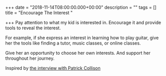 +++
date = "2018-11-14T08:00:00.000+00:00"
description = ""
tags = []
title = "Encourage The Interest "

+++
Pay attention to what my kid is interested in. Encourage it and provide tools to reveal the interest. 

For example, if she express an interest in learning how to play guitar, give her the tools like finding a tutor, music classes, or online classes.

Give her an opportunity to choose her own interests. And support her throughout her journey. 

Inspired by [the interview with Patrick Collison](https://tim.blog/2018/12/20/patrick-collison/)
